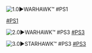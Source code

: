 <!--

<details>
<summary>layout: page
title: "WARHAWK"
permalink: https://jeuxsf.github.io/JSF/sony/warhawk/

</details>
  
#### hidden field with metadata

-->

![1.0►WARHAWK™ #PS1](https://www.mobygames.com/images/covers/l/31921-warhawk-playstation-front-cover.jpg)

[#PS1](https://ouo.io/2SsN4U)

![2.0►WARHAWK™ #PS3](https://www.mobygames.com/images/covers/l/193183-warhawk-playstation-3-front-cover.jpg)
[#PS3](https://ouo.io/cwdmDD)

![3.0►STARHAWK™ #PS3](https://www.mobygames.com/images/covers/l/542983-starhawk-playstation-3-front-cover.jpg)
[#PS3](https://ouo.io/SAUvNW)
